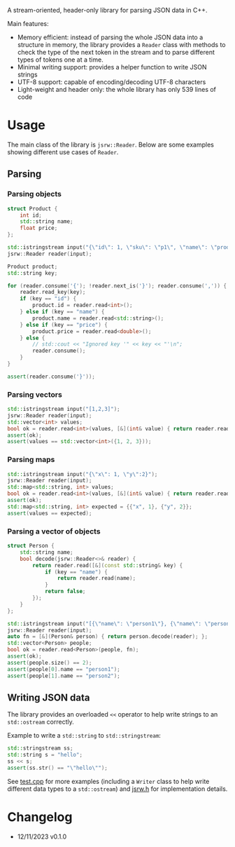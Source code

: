 A stream-oriented, header-only library for parsing JSON data in C++.

Main features:
- Memory efficient: instead of parsing the whole JSON data into a structure in memory, the library provides a `Reader` class with methods to check the type of the next token in the stream and to parse different types of tokens one at a time.
- Minimal writing support: provides a helper function to write JSON strings
- UTF-8 support: capable of encoding/decoding UTF-8 characters
- Light-weight and header only: the whole library has only 539 lines of code

# Usage
The main class of the library is `jsrw::Reader`. Below are some examples showing different use cases of  `Reader`.

## Parsing
### Parsing objects
```cpp
struct Product {
    int id;
    std::string name;
    float price;
};

std::istringstream input("{\"id\": 1, \"sku\": \"p1\", \"name\": \"product\", \"price\": 10}");
jsrw::Reader reader(input);

Product product;
std::string key;

for (reader.consume('{'); !reader.next_is('}'); reader.consume(',')) {
    reader.read_key(key);
    if (key == "id") {
        product.id = reader.read<int>();
    } else if (key == "name") {
        product.name = reader.read<std::string>();
    } else if (key == "price") {
        product.price = reader.read<double>();
    } else {
        // std::cout << "Ignored key '" << key << "'\n";
        reader.consume();
    }
}

assert(reader.consume('}'));

```

### Parsing vectors
```cpp
std::istringstream input("[1,2,3]");
jsrw::Reader reader(input);
std::vector<int> values;
bool ok = reader.read<int>(values, [&](int& value) { return reader.read(value); });
assert(ok);
assert(values == std::vector<int>({1, 2, 3}));
```

### Parsing maps
```cpp
std::istringstream input("{\"x\": 1, \"y\":2}");
jsrw::Reader reader(input);
std::map<std::string, int> values;
bool ok = reader.read<int>(values, [&](int& value) { return reader.read(value); });
assert(ok);
std::map<std::string, int> expected = {{"x", 1}, {"y", 2}};
assert(values == expected);
```

### Parsing a vector of objects
```cpp
struct Person {
    std::string name;
    bool decode(jsrw::Reader<>& reader) {
        return reader.read([&](const std::string& key) {
            if (key == "name") {
                return reader.read(name);
            }
            return false;
        });
    }
};

std::istringstream input("[{\"name\": \"person1\"}, {\"name\": \"person2\",} ]");
jsrw::Reader reader(input);
auto fn = [&](Person& person) { return person.decode(reader); };
std::vector<Person> people;
bool ok = reader.read<Person>(people, fn);
assert(ok);
assert(people.size() == 2);
assert(people[0].name == "person1");
assert(people[1].name == "person2");
```

## Writing JSON data
The library provides an overloaded `<<` operator to help write strings to an `std::ostream` correctly. 

Example to write a `std::string` to `std::stringstream`:
```cpp
std::stringstream ss;
std::string s = "hello";
ss << s;
assert(ss.str() == "\"hello\"");
```

See [test.cpp](https://github.com/fangwd/jsrw/blob/main/test.cpp) for more examples (including a `Writer` class to help write different data types to a `std::ostream`) and [jsrw.h](https://github.com/fangwd/jsrw/blob/main/jsrw.h) for implementation details.

# Changelog

- 12/11/2023 v0.1.0

